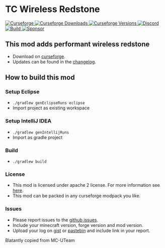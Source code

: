 # TC Wireless Redstone

[
![Curseforge](https://cf.way2muchnoise.eu/title/503143.svg?badge_style=for_the_badge)
![Curseforge Downloads](https://cf.way2muchnoise.eu/short_503143.svg?badge_style=for_the_badge)
![Curseforge Versions](http://cf.way2muchnoise.eu/versions/503143.svg?badge_style=for_the_badge)
](https://www.curseforge.com/minecraft/mc-mods/tc-wireless-redstone)
[
![Discord](https://img.shields.io/discord/166953995951276032?logo=discord&style=for-the-badge)
](https://discord.gg/Um97SHnrYp)
[
![Build](https://img.shields.io/appveyor/build/MrTroble/girc-redstone/master?logo=appveyor&style=for-the-badge)
](https://ci.appveyor.com/project/MrTroble/girc-redstone)
[
![Sponsor](https://img.shields.io/github/sponsors/MrTroble?logo=github&style=for-the-badge)
](https://github.com/sponsors/MrTroble)

## This mod adds performant wireless redstone

- Download on [curseforge](https://www.curseforge.com/minecraft/mc-mods/tc-wireless-redstone).  
- Updates can be found in the [changelog](changelog.md).

## How to build this mod

### Setup Eclipse

- ``./gradlew genEclipseRuns eclipse``
- Import project as existing workspace

### Setup IntelliJ IDEA

- ``./gradlew genIntellijRuns``
- Import as gradle project

### Build

- ``./gradlew build``

### License

- This mod is licensed under apache 2 license. For more information see [here](LICENSE).  
- This mod can be packed in any curseforge modpack you like.

### Issues

- Please report issues to the [github issues](../../issues).
- Include your minecraft version, forge version and mod version.
- Upload your log on [gist](https://gist.github.com) or [pastebin](https://pastebin.com) and include link in your report.

Blatantly copied from MC-UTeam
